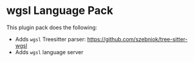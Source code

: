 # wgsl Language Pack

This plugin pack does the following:

- Adds `wgsl` Treesitter parser: <https://github.com/szebniok/tree-sitter-wgsl>
- Adds `wgsl` language server
